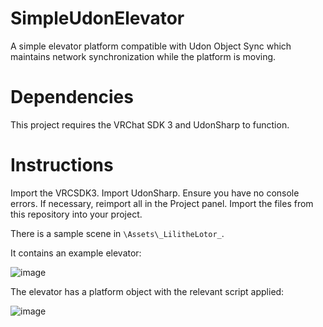 # SimpleUdonElevator
A simple elevator platform compatible with Udon Object Sync which maintains network synchronization while the platform is moving.

# Dependencies
This project requires the VRChat SDK 3 and UdonSharp to function.

# Instructions
Import the VRCSDK3.
Import UdonSharp.
Ensure you have no console errors. If necessary, reimport all in the Project panel.
Import the files from this repository into your project.

There is a sample scene in `\Assets\_LilitheLotor_`.

It contains an example elevator:

![image](https://user-images.githubusercontent.com/1637212/158293251-a4e8606d-b88b-4615-a0b1-76506d22f6fe.png)

The elevator has a platform object with the relevant script applied:

![image](https://user-images.githubusercontent.com/1637212/158292727-10e8585e-bd59-43a6-9032-746349ecd0ff.png)
